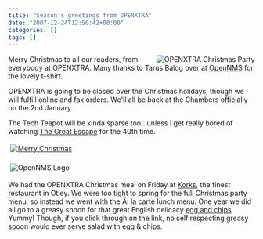```yaml
---
title: "Season's greetings from OPENXTRA"
date: "2007-12-24T12:50:42+00:00"
categories: []
tags: []
---
```


<a title="OPENXTRA Christmas Party" href="http://techteapot.com/wp-content/uploads/2007/12/office-christmas-party-2007.png"><img style="border-left: solid 4px white;" src="http://techteapot.com/wp-content/uploads/2007/12/office-christmas-party-2007_tn.png" alt="OPENXTRA Christmas Party" align="right" /></a>

Merry Christmas to all our readers, from everybody at OPENXTRA. Many thanks to Tarus Balog over at <a href="http://www.opennms.org/">OpenNMS</a> for the lovely t-shirt.

OPENXTRA is going to be closed over the Christmas holidays, though we will fulfill online and fax orders. We'll all be back at the Chambers officially on the 2nd January.

The Tech Teapot will be kinda sparse too...unless I get really bored of watching <a href="http://www.imdb.com/title/tt0057115/">The Great Escape</a> for the 40th time.

<a title="Merry Christmas" href="http://techteapot.com/wp-content/uploads/2007/12/itschristmas.png"><img style="border: solid 4px white;" src="http://techteapot.com/wp-content/uploads/2007/12/itschristmas_tn.png" alt="Merry Christmas" align="center" /></a>

<img style="border: solid 4px white;" src="http://techteapot.com/wp-content/uploads/2007/12/opennms_tn.png" alt="OpenNMS Logo" align="center" />

We had the OPENXTRA Christmas meal on Friday at <a href="http://www.korks.co.uk/">Korks</a>, the finest restaurant in Otley. We were too tight to spring for the full Christmas party menu, so instead we went with the Ã¡ la carte lunch menu. One year we did all go to a greasy spoon for that great English delicacy <a title="Egg and Chips" href="http://techteapot.com/wp-content/uploads/2007/12/eggchips.jpg">egg and chips</a>. Yummy! Though, if you click through on the link, no self respecting greasy spoon would ever serve salad with egg &amp; chips.
